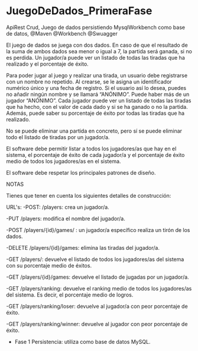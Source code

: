 # JuegoDeDados_PrimeraFase
ApiRest Crud, Juego de dados  persistiendo MysqlWorkbench como base de datos, @Maven @Workbench @Swuagger

El juego de dados se juega con dos dados. En caso de que el resultado de la suma de ambos dados sea menor o igual a 7, la partida será ganada, si no es perdida. Un jugador/a puede ver un listado de todas las tiradas que ha realizado y el porcentaje de éxito.

Para poder jugar al juego y realizar una tirada, un usuario debe registrarse con un nombre no repetido. Al crearse, se le asigna un identificador numérico único y una fecha de registro. Si el usuario así lo desea, puedes no añadir ningún nombre y se llamará “ANÓNIMO”. Puede haber más de un jugador “ANÓNIMO”.
Cada jugador puede ver un listado de todas las tiradas que ha hecho, con el valor de cada dado y si se ha ganado o no la partida. Además, puede saber su porcentaje de éxito por todas las tiradas que ha realizado.

No se puede eliminar una partida en concreto, pero sí se puede eliminar todo el listado de tiradas por un jugador/a.

El software debe permitir listar a todos los jugadores/as que hay en el sistema, el porcentaje de éxito de cada jugador/a y el porcentaje de éxito medio de todos los jugadores/as en el sistema.

El software debe respetar los principales patrones de diseño.

NOTAS

Tienes que tener en cuenta los siguientes detalles de construcción:

URL's:
-POST: /players: crea un jugador/a.

-PUT /players: modifica el nombre del jugador/a.

-POST /players/{id}/games/ : un jugador/a específico realiza un tirón de los dados.

-DELETE /players/{id}/games: elimina las tiradas del jugador/a.

-GET /players/: devuelve el listado de todos los jugadores/as del sistema con su porcentaje medio de éxitos.

-GET /players/{id}/games: devuelve el listado de jugadas por un jugador/a.

-GET /players/ranking: devuelve el ranking medio de todos los jugadores/as del sistema. Es decir, el porcentaje medio de logros.

-GET /players/ranking/loser: devuelve al jugador/a con peor porcentaje de éxito.

-GET /players/ranking/winner: devuelve al jugador con peor porcentaje de éxito.

- Fase 1
  Persistencia: utiliza como base de datos MySQL.